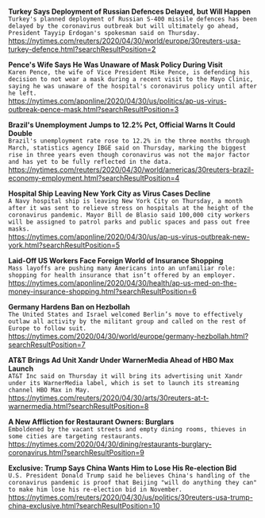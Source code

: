 **Turkey Says Deployment of Russian Defences Delayed, but Will Happen**\
`Turkey's planned deployment of Russian S-400 missile defences has been delayed by the coronavirus outbreak but will ultimately go ahead, President Tayyip Erdogan's spokesman said on Thursday.`\
https://nytimes.com/reuters/2020/04/30/world/europe/30reuters-usa-turkey-defence.html?searchResultPosition=2

**Pence's Wife Says He Was Unaware of Mask Policy During Visit**\
`Karen Pence, the wife of Vice President Mike Pence, is defending his decision to not wear a mask during a recent visit to the Mayo Clinic, saying he was unaware of the hospital's coronavirus policy until after he left.`\
https://nytimes.com/aponline/2020/04/30/us/politics/ap-us-virus-outbreak-pence-mask.html?searchResultPosition=3

**Brazil's Unemployment Jumps to 12.2% Pct, Official Warns It Could Double**\
`Brazil's unemployment rate rose to 12.2% in the three months through March, statistics agency IBGE said on Thursday, marking the biggest rise in three years even though coronavirus was not the major factor and has yet to be fully reflected in the data.`\
https://nytimes.com/reuters/2020/04/30/world/americas/30reuters-brazil-economy-employment.html?searchResultPosition=4

**Hospital Ship Leaving New York City as Virus Cases Decline**\
`A Navy hospital ship is leaving New York City on Thursday, a month after it was sent to relieve stress on hospitals at the height of the coronavirus pandemic. Mayor Bill de Blasio said 100,000 city workers will be assigned to patrol parks and public spaces and pass out free masks.`\
https://nytimes.com/aponline/2020/04/30/us/ap-us-virus-outbreak-new-york.html?searchResultPosition=5

**Laid-Off US Workers Face Foreign World of Insurance Shopping**\
`Mass layoffs are pushing many Americans into an unfamiliar role: shopping for health insurance that isn’t offered by an employer. `\
https://nytimes.com/aponline/2020/04/30/health/ap-us-med-on-the-money-insurance-shopping.html?searchResultPosition=6

**Germany Hardens Ban on Hezbollah**\
`The United States and Israel welcomed Berlin’s move to effectively outlaw all activity by the militant group and called on the rest of Europe to follow suit.`\
https://nytimes.com/2020/04/30/world/europe/germany-hezbollah.html?searchResultPosition=7

**AT&T Brings Ad Unit Xandr Under WarnerMedia Ahead of HBO Max Launch**\
`AT&T Inc said on Thursday it will bring its advertising unit Xandr under its WarnerMedia label, which is set to launch its streaming channel HBO Max in May. `\
https://nytimes.com/reuters/2020/04/30/arts/30reuters-at-t-warnermedia.html?searchResultPosition=8

**A New Affliction for Restaurant Owners: Burglars**\
`Emboldened by the vacant streets and empty dining rooms, thieves in some cities are targeting restaurants.`\
https://nytimes.com/2020/04/30/dining/restaurants-burglary-coronavirus.html?searchResultPosition=9

**Exclusive: Trump Says China Wants Him to Lose His Re-election Bid**\
`U.S. President Donald Trump said he believes China's handling of the coronavirus pandemic is proof that Beijing "will do anything they can" to make him lose his re-election bid in November.`\
https://nytimes.com/reuters/2020/04/30/us/politics/30reuters-usa-trump-china-exclusive.html?searchResultPosition=10

